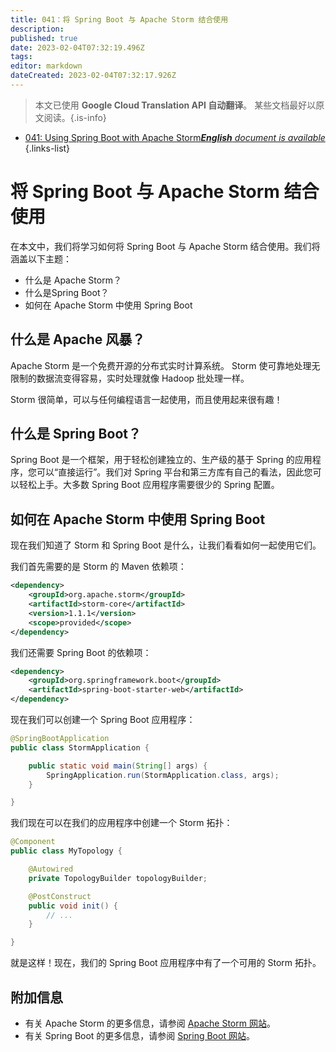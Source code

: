 ```yaml
---
title: 041：将 Spring Boot 与 Apache Storm 结合使用
description: 
published: true
date: 2023-02-04T07:32:19.496Z
tags: 
editor: markdown
dateCreated: 2023-02-04T07:32:17.926Z
---
```


> 本文已使用 **Google Cloud Translation API 自动翻译**。
某些文档最好以原文阅读。{.is-info}



- [041: Using Spring Boot with Apache Storm***English** document is available*](/en/Knowledge-base/Spring-Boot/Learning/041-using-spring-boot-with-apache-storm)
{.links-list}


# 将 Spring Boot 与 Apache Storm 结合使用

在本文中，我们将学习如何将 Spring Boot 与 Apache Storm 结合使用。我们将涵盖以下主题：

* 什么是 Apache Storm？
* 什么是Spring Boot？
* 如何在 Apache Storm 中使用 Spring Boot

## 什么是 Apache 风暴？

Apache Storm 是一个免费开源的分布式实时计算系统。 Storm 使可靠地处理无限制的数据流变得容易，实时处理就像 Hadoop 批处理一样。

Storm 很简单，可以与任何编程语言一起使用，而且使用起来很有趣！

## 什么是 Spring Boot？

Spring Boot 是一个框架，用于轻松创建独立的、生产级的基于 Spring 的应用程序，您可以“直接运行”。我们对 Spring 平台和第三方库有自己的看法，因此您可以轻松上手。大多数 Spring Boot 应用程序需要很少的 Spring 配置。

## 如何在 Apache Storm 中使用 Spring Boot

现在我们知道了 Storm 和 Spring Boot 是什么，让我们看看如何一起使用它们。

我们首先需要的是 Storm 的 Maven 依赖项：

```xml
<dependency>
    <groupId>org.apache.storm</groupId>
    <artifactId>storm-core</artifactId>
    <version>1.1.1</version>
    <scope>provided</scope>
</dependency>
```

我们还需要 Spring Boot 的依赖项：

```xml
<dependency>
    <groupId>org.springframework.boot</groupId>
    <artifactId>spring-boot-starter-web</artifactId>
</dependency>
```

现在我们可以创建一个 Spring Boot 应用程序：

```java
@SpringBootApplication
public class StormApplication {

    public static void main(String[] args) {
        SpringApplication.run(StormApplication.class, args);
    }

}
```

我们现在可以在我们的应用程序中创建一个 Storm 拓扑：

```java
@Component
public class MyTopology {

    @Autowired
    private TopologyBuilder topologyBuilder;

    @PostConstruct
    public void init() {
        // ...
    }

}
```

就是这样！现在，我们的 Spring Boot 应用程序中有了一个可用的 Storm 拓扑。

## 附加信息

* 有关 Apache Storm 的更多信息，请参阅 [Apache Storm 网站](https://storm.apache.org/)。
* 有关 Spring Boot 的更多信息，请参阅 [Spring Boot 网站](https://projects.spring.io/spring-boot/)。
